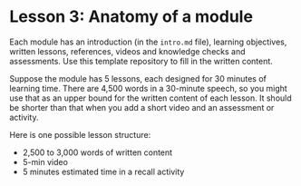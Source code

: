 # Lesson 3: Anatomy of a module

Each module has an introduction (in the `intro.md` file), learning objectives, written lessons, references, videos and knowledge checks and assessments. 
Use this template repository to fill in the written content. 

Suppose the module has 5 lessons, each designed for 30 minutes of learning time. There are 4,500 words in a 30-minute speech, so you might use that as an upper bound for the written content of each lesson. It should be shorter than that when you add a short video and an assessment or activity.

Here is one possible lesson structure:

- 2,500 to 3,000 words of written content
- 5-min video
- 5 minutes estimated time in a recall activity


